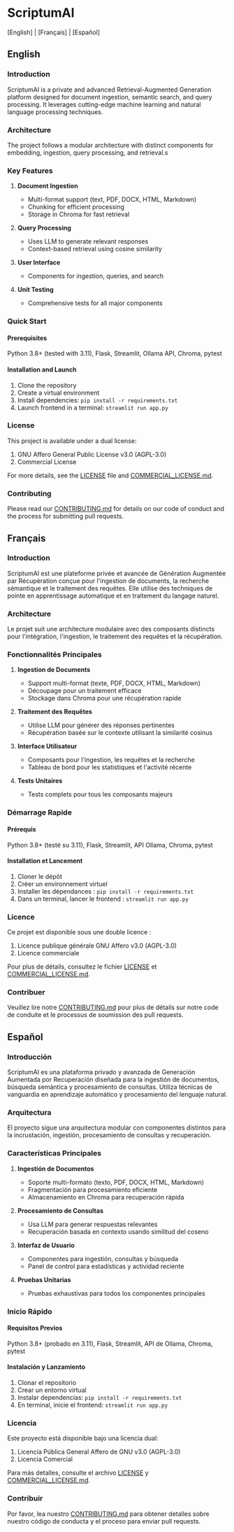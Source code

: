 # ScriptumAI

[English] | [Français] | [Español]

## English

### Introduction
ScriptumAI is a private and advanced Retrieval-Augmented Generation platform designed for document ingestion, semantic search, and query processing. It leverages cutting-edge machine learning and natural language processing techniques.

### Architecture
The project follows a modular architecture with distinct components for embedding, ingestion, query processing, and retrieval.s

### Key Features

1. **Document Ingestion**
   - Multi-format support (text, PDF, DOCX, HTML, Markdown)
   - Chunking for efficient processing
   - Storage in Chroma for fast retrieval

2. **Query Processing**
   - Uses LLM to generate relevant responses
   - Context-based retrieval using cosine similarity

3. **User Interface**
   - Components for ingestion, queries, and search


4. **Unit Testing**
   - Comprehensive tests for all major components

### Quick Start

#### Prerequisites
Python 3.8+ (tested with 3.11), Flask, Streamlit, Ollama API, Chroma, pytest

#### Installation and Launch
1. Clone the repository
2. Create a virtual environment
3. Install dependencies: `pip install -r requirements.txt`
5. Launch frontend in a terminal: `streamlit run app.py`

### License

This project is available under a dual license:

1. GNU Affero General Public License v3.0 (AGPL-3.0)
2. Commercial License

For more details, see the [LICENSE](LICENSE) file and [COMMERCIAL_LICENSE.md](COMMERCIAL_LICENSE.md).

### Contributing

Please read our [CONTRIBUTING.md](CONTRIBUTING.md) for details on our code of conduct and the process for submitting pull requests.

## Français

### Introduction
ScriptumAI est une plateforme privée et avancée de Génération Augmentée par Récupération conçue pour l'ingestion de documents, la recherche sémantique et le traitement des requêtes. Elle utilise des techniques de pointe en apprentissage automatique et en traitement du langage naturel.

### Architecture
Le projet suit une architecture modulaire avec des composants distincts pour l'intégration, l'ingestion, le traitement des requêtes et la récupération.

### Fonctionnalités Principales

1. **Ingestion de Documents**
   - Support multi-format (texte, PDF, DOCX, HTML, Markdown)
   - Découpage pour un traitement efficace
   - Stockage dans Chroma pour une récupération rapide

2. **Traitement des Requêtes**
   - Utilise LLM pour générer des réponses pertinentes
   - Récupération basée sur le contexte utilisant la similarité cosinus

3. **Interface Utilisateur**
   - Composants pour l'ingestion, les requêtes et la recherche
   - Tableau de bord pour les statistiques et l'activité récente

4. **Tests Unitaires**
   - Tests complets pour tous les composants majeurs

### Démarrage Rapide

#### Prérequis
Python 3.8+ (testé su 3.11), Flask, Streamlit, API Ollama, Chroma, pytest

#### Installation et Lancement
1. Cloner le dépôt
2. Créer un environnement virtuel
3. Installer les dépendances : `pip install -r requirements.txt`
4. Dans un terminal, lancer le frontend : `streamlit run app.py`

### Licence

Ce projet est disponible sous une double licence :

1. Licence publique générale GNU Affero v3.0 (AGPL-3.0)
2. Licence commerciale

Pour plus de détails, consultez le fichier [LICENSE](LICENSE) et [COMMERCIAL_LICENSE.md](COMMERCIAL_LICENSE.md).

### Contribuer

Veuillez lire notre [CONTRIBUTING.md](CONTRIBUTING.md) pour plus de détails sur notre code de conduite et le processus de soumission des pull requests.

## Español

### Introducción
ScriptumAI es una plataforma privado y avanzada de Generación Aumentada por Recuperación diseñada para la ingestión de documentos, búsqueda semántica y procesamiento de consultas. Utiliza técnicas de vanguardia en aprendizaje automático y procesamiento del lenguaje natural.

### Arquitectura
El proyecto sigue una arquitectura modular con componentes distintos para la incrustación, ingestión, procesamiento de consultas y recuperación.

### Características Principales

1. **Ingestión de Documentos**
   - Soporte multi-formato (texto, PDF, DOCX, HTML, Markdown)
   - Fragmentación para procesamiento eficiente
   - Almacenamiento en Chroma para recuperación rápida

2. **Procesamiento de Consultas**
   - Usa LLM para generar respuestas relevantes
   - Recuperación basada en contexto usando similitud del coseno

3. **Interfaz de Usuario**
   - Componentes para ingestión, consultas y búsqueda
   - Panel de control para estadísticas y actividad reciente

4. **Pruebas Unitarias**
   - Pruebas exhaustivas para todos los componentes principales

### Inicio Rápido

#### Requisitos Previos
Python 3.8+ (probado en 3.11), Flask, Streamlit, API de Ollama, Chroma, pytest

#### Instalación y Lanzamiento
1. Clonar el repositorio
2. Crear un entorno virtual
3. Instalar dependencias: `pip install -r requirements.txt`
4. En terminal, inicie el frontend: `streamlit run app.py`

### Licencia

Este proyecto está disponible bajo una licencia dual:

1. Licencia Pública General Affero de GNU v3.0 (AGPL-3.0)
2. Licencia Comercial

Para más detalles, consulte el archivo [LICENSE](LICENSE) y [COMMERCIAL_LICENSE.md](COMMERCIAL_LICENSE.md).

### Contribuir

Por favor, lea nuestro [CONTRIBUTING.md](CONTRIBUTING.md) para obtener detalles sobre nuestro código de conducta y el proceso para enviar pull requests.
